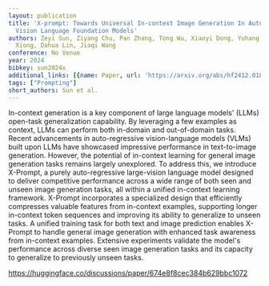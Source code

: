 ```yaml
---
layout: publication
title: 'X-prompt: Towards Universal In-context Image Generation In Auto-regressive
  Vision Language Foundation Models'
authors: Zeyi Sun, Ziyang Chu, Pan Zhang, Tong Wu, Xiaoyi Dong, Yuhang Zang, Yuanjun
  Xiong, Dahua Lin, Jiaqi Wang
conference: No Venue
year: 2024
bibkey: sun2024x
additional_links: [{name: Paper, url: 'https://arxiv.org/abs/hf2412.01824'}]
tags: ["Prompting"]
short_authors: Sun et al.
---
```

In-context generation is a key component of large language models' (LLMs) open-task generalization capability. By leveraging a few examples as context, LLMs can perform both in-domain and out-of-domain tasks. Recent advancements in auto-regressive vision-language models (VLMs) built upon LLMs have showcased impressive performance in text-to-image generation. However, the potential of in-context learning for general image generation tasks remains largely unexplored. To address this, we introduce X-Prompt, a purely auto-regressive large-vision language model designed to deliver competitive performance across a wide range of both seen and unseen image generation tasks, all within a unified in-context learning framework. X-Prompt incorporates a specialized design that efficiently compresses valuable features from in-context examples, supporting longer in-context token sequences and improving its ability to generalize to unseen tasks. A unified training task for both text and image prediction enables X-Prompt to handle general image generation with enhanced task awareness from in-context examples. Extensive experiments validate the model's performance across diverse seen image generation tasks and its capacity to generalize to previously unseen tasks.

https://huggingface.co/discussions/paper/674e8f8cec384b629bbc1072